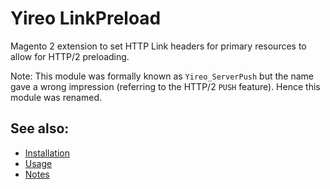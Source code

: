 # Yireo LinkPreload
Magento 2 extension to set HTTP Link headers for primary resources to allow for HTTP/2 preloading.

Note: This module was formally known as `Yireo_ServerPush` but the name gave a wrong impression (referring to the HTTP/2
`PUSH` feature). Hence this module was renamed.

## See also:
- [Installation](INSTALL.md)
- [Usage](USAGE.md)
- [Notes](NOTES.md)
